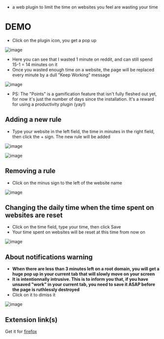  - a web plugin to limit the time on websites you feel are wasting your time
# DEMO
- Click on the plugin icon, you get a pop up

![image](https://github.com/leoCottret/web-plugins/assets/71428793/f0b0b6d7-ade0-4d01-bf17-9459b7fcf531)

- Here you can see that I wasted 1 minute on reddit, and can still spend 15-1 = 14 minutes on it
- Once you wasted enough time on a website, the page will be replaced every minute by a dull "Keep Working" message
  
![image](https://github.com/leoCottret/web-plugins/assets/71428793/e2c05572-ba1e-4f2b-8bb0-35edd399dedd)

- PS: The "Points" is a gamification feature that isn't fully fleshed out yet, for now it's just the number of days since the installation. It's a reward for using a productivity plugin (yay!)
## Adding a new rule
- Type your website in the left field, the time in minutes in the right field, then click the + sign. The new rule will be added

![image](https://github.com/leoCottret/web-plugins/assets/71428793/e39d9ec1-c8e4-43e4-91c3-9d01df7e2798)

![image](https://github.com/leoCottret/web-plugins/assets/71428793/3f5d511e-dbc5-46ab-955c-cef216690c1e)

  
## Removing a rule
- Click on the minus sign to the left of the website name
  
![image](https://github.com/leoCottret/web-plugins/assets/71428793/835cf0ca-cffd-4859-89d2-c6c7729fb19e)

## Changing the daily time when the time spent on websites are reset
- Click on the time field, type your time, then click Save
- Your time spent on websites will be reset at this time from now on

![image](https://github.com/user-attachments/assets/28d3ccc2-886b-434b-9738-4a4ca4c7d098)

## About notifications warning
- **When there are less than 3 minutes left on a root domain, you will get a huge pop up in your current tab that will slowly move on your screen**
- **It is intentionnally intrusive. This is to inform you that, if you have unsaved "work" in your current tab, you need to save it ASAP before the page is ruthlessly destroyed**
- Click on it to dimiss it

![image](https://github.com/user-attachments/assets/17acefc5-1ee0-443d-b4fe-fba1c0608804)



## Extension link(s)
Get it for [firefox](https://addons.mozilla.org/en-US/firefox/addon/keep-working/)

<!-- build new zip for kw -> `zip build/kw_1_1.zip -r * -x "build/*" "ressources/*" @` -->
